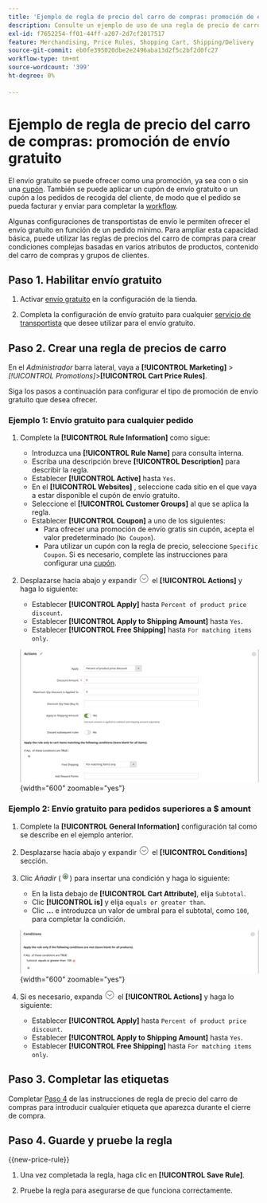 ```yaml
---
title: 'Ejemplo de regla de precio del carro de compras: promoción de envío gratuito'
description: Consulte un ejemplo de uso de una regla de precio de carro de compras para ofrecer envío gratuito.
exl-id: f7652254-ff01-44ff-a207-2d7cf2017517
feature: Merchandising, Price Rules, Shopping Cart, Shipping/Delivery
source-git-commit: eb0fe395020dbe2e2496aba13d2f5c2bf2d0fc27
workflow-type: tm+mt
source-wordcount: '399'
ht-degree: 0%

---
```


# Ejemplo de regla de precio del carro de compras: promoción de envío gratuito

El envío gratuito se puede ofrecer como una promoción, ya sea con o sin una [cupón](price-rules-cart-coupon.md). También se puede aplicar un cupón de envío gratuito o un cupón a los pedidos de recogida del cliente, de modo que el pedido se pueda facturar y enviar para completar la [workflow](../stores-purchase/order-processing.md#order-workflow-and-processing).

Algunas configuraciones de transportistas de envío le permiten ofrecer el envío gratuito en función de un pedido mínimo. Para ampliar esta capacidad básica, puede utilizar las reglas de precios del carro de compras para crear condiciones complejas basadas en varios atributos de productos, contenido del carro de compras y grupos de clientes.

## Paso 1. Habilitar envío gratuito

1. Activar [envío gratuito](../stores-purchase/shipping-free.md) en la configuración de la tienda.

1. Completa la configuración de envío gratuito para cualquier [servicio de transportista](../stores-purchase/carriers.md) que desee utilizar para el envío gratuito.

## Paso 2. Crear una regla de precios de carro

En el _Administrador_ barra lateral, vaya a **[!UICONTROL Marketing]** > _[!UICONTROL Promotions]_>**[!UICONTROL Cart Price Rules]**.

Siga los pasos a continuación para configurar el tipo de promoción de envío gratuito que desea ofrecer.

### Ejemplo 1: Envío gratuito para cualquier pedido

1. Complete la **[!UICONTROL Rule Information]** como sigue:

   - Introduzca una **[!UICONTROL Rule Name]** para consulta interna.
   - Escriba una descripción breve **[!UICONTROL Description]** para describir la regla.
   - Establecer **[!UICONTROL Active]** hasta `Yes`.
   - En el **[!UICONTROL Websites]** , seleccione cada sitio en el que vaya a estar disponible el cupón de envío gratuito.
   - Seleccione el **[!UICONTROL Customer Groups]** al que se aplica la regla.
   - Establecer **[!UICONTROL Coupon]** a uno de los siguientes:
      - Para ofrecer una promoción de envío gratis sin cupón, acepta el valor predeterminado (`No Coupon`).
      - Para utilizar un cupón con la regla de precio, seleccione `Specific Coupon`. Si es necesario, complete las instrucciones para configurar una [cupón](price-rules-cart-coupon.md).

1. Desplazarse hacia abajo y expandir ![Selector de expansión](../assets/icon-display-expand.png) el **[!UICONTROL Actions]** y haga lo siguiente:

   - Establecer **[!UICONTROL Apply]** hasta `Percent of product price discount`.
   - Establecer **[!UICONTROL Apply to Shipping Amount]** hasta `Yes`.
   - Establecer **[!UICONTROL Free Shipping]** hasta `For matching items only`.

   ![Regla de precio del carro de compras: acciones de envío gratis](./assets/free-shipping-actions.png){width="600" zoomable="yes"}

### Ejemplo 2: Envío gratuito para pedidos superiores a $ amount

1. Complete la **[!UICONTROL General Information]** configuración tal como se describe en el ejemplo anterior.

1. Desplazarse hacia abajo y expandir ![Selector de expansión](../assets/icon-display-expand.png) el **[!UICONTROL Conditions]** sección.

1. Clic _Añadir_ (![Icono Agregar](../assets/icon-add-green-circle.png)) para insertar una condición y haga lo siguiente:

   - En la lista debajo de **[!UICONTROL Cart Attribute]**, elija `Subtotal`.
   - Clic **[!UICONTROL is]** y elija `equals or greater than`.
   - Clic **...** e introduzca un valor de umbral para el subtotal, como `100`, para completar la condición.

   ![Regla de precio del carro de compras: condición](./assets/free-shipping-condition1.png){width="600" zoomable="yes"}

1. Si es necesario, expanda ![Selector de expansión](../assets/icon-display-expand.png) el **[!UICONTROL Actions]** y haga lo siguiente:

   - Establecer **[!UICONTROL Apply]** hasta `Percent of product price discount`.
   - Establecer **[!UICONTROL Apply to Shipping Amount]** hasta `Yes`.
   - Establecer **[!UICONTROL Free Shipping]** hasta `For matching items only`.

## Paso 3. Completar las etiquetas

Completar [Paso 4](price-rules-cart.md) de las instrucciones de regla de precio del carro de compras para introducir cualquier etiqueta que aparezca durante el cierre de compra.

## Paso 4. Guarde y pruebe la regla

{{new-price-rule}}

1. Una vez completada la regla, haga clic en **[!UICONTROL Save Rule]**.

1. Pruebe la regla para asegurarse de que funciona correctamente.
